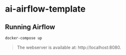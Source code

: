 # ai-airflow-template

##  Running Airflow

```bash
docker-compose up
```

> The webserver is available at: http://localhost:8080.